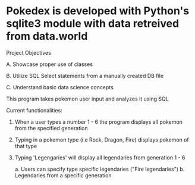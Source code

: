# Pokedex is developed with Python's sqlite3 module with data retreived from data.world

Project Objectives 

A. Showcase proper use of classes

B. Utilize SQL Select statements from a manually created DB file

C. Understand basic data science concepts




This program takes pokemon user input and analyzes it using SQL 

Current functionalities:

1. When a user types a number 1 - 6 the program displays all pokemon from the specified generation

2. Typing in a pokemon type (i.e Rock, Dragon, Fire) displays pokemon of that type

3. Typing 'Legengaries' will display all legendaries from generation 1 - 6

	a. Users can specify type specific legendaries ("Fire legendaries")
	b. Legendaries from a specific generation


 


 
